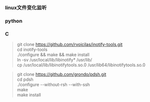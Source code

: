 ### linux文件变化监听
### python 

### C 
> git clone https://github.com/rvoicilas/inotify-tools.git  
> cd inotify-tools  
> ./configure && make && make install  
> ln -sv /usr/local/lib/libinotify* /usr/lib/    
> cp /usr/local/lib/libinotifytools.so.0 /usr/lib64/libinotifytools.so.0  

> git clone https://github.com/grondo/pdsh.git  
> cd pdsh  
> ./configure --without-rsh --with-ssh  
> make  
> make install  



